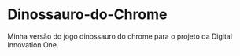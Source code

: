 # Dinossauro-do-Chrome
Minha versão do jogo dinossauro do chrome para o projeto da Digital Innovation One.
